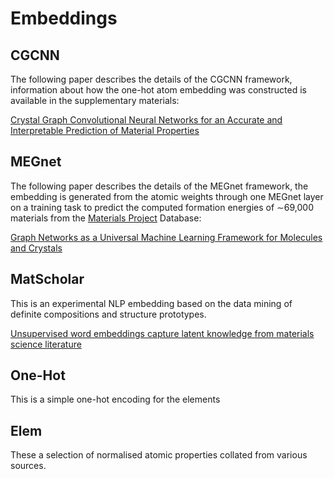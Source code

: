 # Embeddings

## CGCNN

The following paper describes the details of the CGCNN framework, information about how the one-hot atom embedding was constructed is available in the supplementary materials:

[Crystal Graph Convolutional Neural Networks for an Accurate and Interpretable Prediction of Material Properties](https://link.aps.org/doi/10.1103/PhysRevLett.120.145301)

## MEGnet

The following paper describes the details of the MEGnet framework, the embedding is generated from the atomic weights through one MEGnet layer on a training task to predict the computed formation energies of ∼69,000 materials from the [Materials Project](https://materialsproject.org) Database:

[Graph Networks as a Universal Machine Learning Framework for Molecules and Crystals](https://arxiv.org/abs/1812.05055)

## MatScholar

This is an experimental NLP embedding based on the data mining of definite compositions and structure prototypes.

[Unsupervised word embeddings capture latent knowledge from materials science literature](https://nature.com/articles/s41586-019-1335-8)

## One-Hot

This is a simple one-hot encoding for the elements

## Elem

These a selection of normalised atomic properties collated from various sources.
